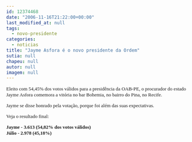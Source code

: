 ```yaml
---
id: 12374468
date: "2006-11-16T21:22:00+00:00"
last_modified_at: null
tags:
  - novo-presidente
categories:
  - noticias
title: "Jayme Asfora é o novo presidente da Ordem"
sutia: null
chapeu: null
autor: null
imagem: null
---
```

<p><FONT size=2></p>
<p><P><FONT face=Verdana>Eleito com&nbsp;54,45% dos votos válidos&nbsp;para a presidência da OAB-PE, o procurador do estado Jayme Asfora comemora a vitória no bar Bohemia, no bairro do Pina, no Recife.</FONT></P></p>
<p><P><FONT face=Verdana>Jayme se disse honrado pela votação, porque foi além das suas expectativas. </FONT></P></p>
<p><P><FONT face=Verdana>Veja o resultado final:</FONT></P></p>
<p><P><FONT face=Verdana><STRONG>Jayme - 3.613 (54,82% dos votos válidos)<BR>Júlio - 2.978 (45,18%)</STRONG></FONT></P></FONT> </p>
